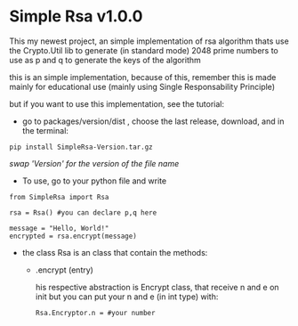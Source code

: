 # Simple Rsa v1.0.0

This my newest project, an simple implementation of rsa algorithm thats use the Crypto.Util lib to generate (in standard mode) 2048 prime numbers to use as p and q to generate the keys of the algorithm

this is an simple implementation, because of this, remember this is made mainly for educational use (mainly using Single Responsability Principle)

but if you want to use this implementation, see the tutorial:

* go to packages/version/dist , choose the last release, download, and in the terminal:

```
pip install SimpleRsa-Version.tar.gz
```
_swap 'Version' for the version of the file name_

* To use, go to your python file and write

```
from SimpleRsa import Rsa

rsa = Rsa() #you can declare p,q here

message = "Hello, World!"
encrypted = rsa.encrypt(message)
```
* the class Rsa is an class that contain the methods:

  * .encrypt (entry)
    
      his respective abstraction is Encrypt class, that receive n and e
      on init but you can put your n and e (in int type) with:
      ```
      Rsa.Encryptor.n = #your number
      ```
